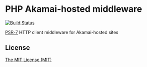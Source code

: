# PHP Akamai-hosted middleware

[![Build Status](https://api.travis-ci.org/rhdc/php-akamai-hosted-middleware.svg?branch=master)](https://travis-ci.org/rhdc/php-akamai-hosted-middleware)

[PSR-7](http://www.php-fig.org/psr/psr-7/) HTTP client middleware for Akamai-hosted sites

## License

[The MIT License (MIT)](LICENSE)
